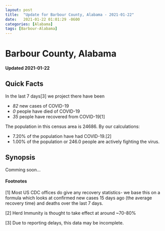 ```yaml
---
layout: post
title:  "Update for Barbour County, Alabama - 2021-01-22"
date:   2021-01-22 01:01:29 -0600
categories: [Alabama]
tags: [Barbour-Alabama]
---
```


# Barbour County, Alabama
#### Updated 2021-01-22

## Quick Facts

In the last 7 days[3] we project there have been
- *82* new cases of COVID-19
- *0* people have died of COVID-19
- *35* people have recovered from COVID-19[1]

The population in this census area is 24686. By our calculations:
- 7.20% of the population have had COVID-19.[2]
- 1.00% of the population or 246.0 people are actively fighting the virus.

## Synopsis

Comming soon...


#### Footnotes

[1] Most US CDC offices do give any recovery statistics- we base this on a formula which looks at confirmed new cases
15 days ago (the average recovery time) and deaths over the last 7 days.

[2] Herd Immunity is thought to take effect at around ~70-80%

[3] Due to reporting delays, this data may be incomplete.
 
    